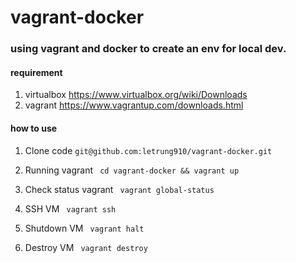 # vagrant-docker


### using vagrant and docker to create an env for local dev.
#### requirement 
1. virtualbox
https://www.virtualbox.org/wiki/Downloads
2. vagrant
https://www.vagrantup.com/downloads.html
#### how to use
1. Clone code
`git@github.com:letrung910/vagrant-docker.git`

2. Running vagrant 
` cd vagrant-docker && vagrant up`
3. Check status vagrant
` vagrant global-status`
4. SSH VM
` vagrant ssh`
5. Shutdown VM
` vagrant halt`
6. Destroy VM
` vagrant destroy`
